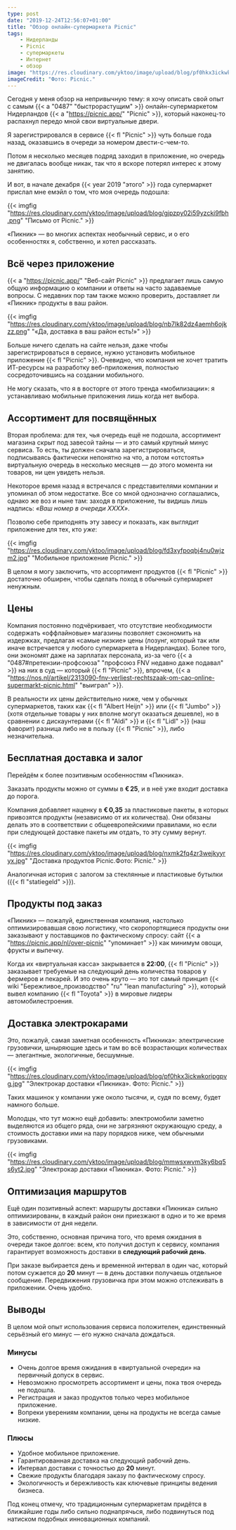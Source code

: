 ```yaml
---
type: post
date: "2019-12-24T12:56:07+01:00"
title: "Обзор онлайн-супермаркета Picnic"
tags:
    - Нидерланды
    - Picnic
    - супермаркеты
    - Интернет
    - обзор
image: "https://res.cloudinary.com/yktoo/image/upload/blog/pf0hkx3ickwkoripgpvg.jpg"
imageCredit: "Фото: Picnic."
---
```


Сегодня у меня обзор на непривычную тему: я хочу описать свой опыт с самым {{< a "0487" "быстрорастущим" >}} онлайн-супермаркетом Нидерландов {{< a "https://picnic.app/" "Picnic" >}}, который наконец-то распахнул передо мной свои виртуальные двери.

Я зарегистрировался в сервисе {{< fl "Picnic" >}} чуть больше года назад, оказавшись в очереди за номером двести-с-чем-то.

Потом я несколько месяцев подряд заходил в приложение, но очередь не двигалась вообще никак, так что я вскоре потерял интерес к этому занятию.

<!--more-->

И вот, в начале декабря {{< year 2019 "этого" >}} года супермаркет прислал мне емэйл о том, что моя очередь подошла:

{{< imgfig "https://res.cloudinary.com/yktoo/image/upload/blog/gjpzpy02i59yzcki9fbh.png" "Письмо от Picnic." >}}

«Пикник» — во многих аспектах необычный сервис, и о его особенностях я, собственно, и хотел рассказать.

## Всё через приложение

{{< a "https://picnic.app/" "Веб-сайт Picnic" >}} предлагает лишь самую общую информацию о компании и ответы на часто задаваемые вопросы. С недавних пор там также можно проверить, доставляет ли «Пикник» продукты в ваш район.

{{< imgfig "https://res.cloudinary.com/yktoo/image/upload/blog/nb7lk82dz4aemh6ojkzz.png" "«Да, доставка в ваш район есть!»" >}}

Больше ничего сделать на сайте нельзя, даже чтобы зарегистрироваться в сервисе, нужно установить мобильное приложение {{< fl "Picnic" >}}. Очевидно, что компания не хочет тратить ИТ-ресурсы на разработку веб-приложения, полностью сосредоточившись на создании мобильного.

Не могу сказать, что я в восторге от этого тренда «мобилизации»: я устанавливаю мобильные приложения лишь когда нет выбора.

## Ассортимент для посвящённых

Вторая проблема: для тех, чья очередь ещё не подошла, ассортимент магазина скрыт под завесой тайны — и это самый крупный минус сервиса. То есть, ты должен сначала зарегистрироваться, подписываясь фактически непонятно на что, а потом «отстоять» виртуальную очередь в несколько месяцев — до этого момента ни товаров, ни цен увидеть нельзя.

Некоторое время назад я встречался с представителями компании и упоминал об этом недостатке. Все со мной однозначно соглашались, однако же воз и ныне там: заходя в приложение, ты видишь лишь надпись: *«Ваш номер в очереди XXXX»*.

Позволю себе приподнять эту завесу и показать, как выглядит приложение для тех, кто *уже*:

{{< imgfig "https://res.cloudinary.com/yktoo/image/upload/blog/fd3xyfpoqbj4nu0wjzm2.jpg" "Мобильное приложение Picnic." >}}

В целом я могу заключить, что ассортимент продуктов {{< fl "Picnic" >}} достаточно обширен, чтобы сделать поход в обычный супермаркет ненужным.

## Цены

Компания постоянно подчёркивает, что отсутствие необходимости содержать «оффлайновые» магазины позволяет сэкономить на издержках, предлагая «самые низкие» цены (лозунг, который так или иначе встречается у любого супермаркета в Нидерландах). Более того, они экономят даже на зарплатах персонала, из-за чего {{< a "0487#претензии-профсоюза" "профсоюз FNV недавно даже подавал" >}} на них в суд — который {{< fl "Picnic" >}}, впрочем, {{< a "https://nos.nl/artikel/2313090-fnv-verliest-rechtszaak-om-cao-online-supermarkt-picnic.html" "выиграл" >}}.

В реальности их цены действительно ниже, чем у обычных супермаркетов, таких как {{< fl "Albert Heijn" >}} или {{< fl "Jumbo" >}} (хотя отдельные товары у них вполне могут оказаться дешевле), но в сравнении с дискаунтерами {{< fl "Aldi" >}} и {{< fl "Lidl" >}} (наш фаворит) разница либо не в пользу {{< fl "Picnic" >}}, либо незначительна.

## Бесплатная доставка и залог

Перейдём к более позитивным особенностям «Пикника».

Заказать продукты можно от суммы в **€ 25**, и в неё уже входит доставка до порога.

Компания добавляет наценку в **€ 0,35** за пластиковые пакеты, в которых привозятся продукты (независимо от их количества). Они обязаны делать это в соответствии с общеевропейскими правилами, но если при следующей доставке пакеты им отдать, то эту сумму вернут.

{{< imgfig "https://res.cloudinary.com/yktoo/image/upload/blog/nxmk2fq4zr3wejkyyryx.jpg" "Доставка продуктов Picnic.Фото: Picnic." >}}

Аналогичная история с залогом за стеклянные и пластиковые бутылки ({{< fl "statiegeld" >}}).

## Продукты под заказ

«Пикник» — пожалуй, единственная компания, настолько оптимизировавшая свою логистику, что скоропортящиеся продукты они заказывают у поставщиков по фактическому спросу: сайт {{< a "https://picnic.app/nl/over-picnic" "упоминает" >}} как минимум овощи, фрукты и выпечку.

Когда их «виртуальная касса» закрывается в **22:00**, {{< fl "Picnic" >}} заказывает требуемые на следующий день количества товаров у фермеров и пекарей. И это очень круто — это тот самый принцип {{< wiki "Бережливое_производство" "ru" "lean manufacturing" >}}, который вывел компанию {{< fl "Toyota" >}} в мировые лидеры автомобилестроения.

## Доставка электрокарами

Это, пожалуй, самая заметная особенность «Пикника»: электрические грузовички, шныряющие здесь и там во всё возрастающих количествах — элегантные, экологичные, бесшумные.

{{< imgfig "https://res.cloudinary.com/yktoo/image/upload/blog/pf0hkx3ickwkoripgpvg.jpg" "Электрокар доставки «Пикника». Фото: Picnic." >}}

Таких машинок у компании уже около тысячи, и, судя по всему, будет намного больше.

Молодцы, что тут можно ещё добавить: электромобили заметно выделяются из общего ряда, они не загрязняют окружающую среду, а стоимость доставки ими на пару порядков ниже, чем обычными грузовиками.

{{< imgfig "https://res.cloudinary.com/yktoo/image/upload/blog/mmwsxwvm3ky6bq5s6yt2.jpg" "Электрокар доставки «Пикника». Фото: Picnic." >}}

## Оптимизация маршрутов

Ещё один позитивный аспект: маршруты доставки «Пикника» сильно оптимизированы, в каждый район они приезжают в одно и то же время в зависимости от дня недели.

Это, собственно, основная причина того, что время ожидания в очереди такое долгое: всем, кто получил доступ к сервису, компания гарантирует возможность доставки в **следующий рабочий день**.

При заказе выбирается день и временной интервал в один час, который потом сужается до **20** минут — в день доставки получаешь отдельное сообщение. Передвижения грузовичка при этом можно отслеживать в приложении. Очень удобно.

## Выводы

В целом мой опыт использования сервиса положителен, единственный серьёзный его минус — его нужно сначала дождаться.

### Минусы

* Очень долгое время ожидания в «виртуальной очереди» на первичный допуск в сервис.
* Невозможно просмотреть ассортимент и цены, пока твоя очередь не подошла.
* Регистрация и заказ продуктов только через мобильное приложение.
* Вопреки уверениям компании, цены на продукты не всегда самые низкие.

### Плюсы

* Удобное мобильное приложение.
* Гарантированная доставка на следующий рабочий день.
* Интервал доставки с точностью до **20** минут.
* Свежие продукты благодаря заказу по фактическому спросу.
* Экологичность и бережливость как ключевые принципы ведения бизнеса.

Под конец отмечу, что традиционным супермаркетам придётся в ближайшие годы либо сильно поднапрячься, либо подвинуться под натиском подобных инновационных компаний.

